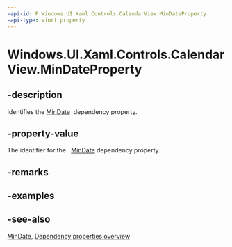 ```yaml
---
-api-id: P:Windows.UI.Xaml.Controls.CalendarView.MinDateProperty
-api-type: winrt property
---
```


<!-- Property syntax
public Windows.UI.Xaml.DependencyProperty MinDateProperty { get; }
-->

# Windows.UI.Xaml.Controls.CalendarView.MinDateProperty

## -description
Identifies the [MinDate](calendarview_mindate.md)  dependency property.



## -property-value
The identifier for the   [MinDate](calendarview_mindate.md) dependency property.

## -remarks

## -examples

## -see-also
[MinDate](calendarview_mindate.md), [Dependency properties overview](/windows/uwp/xaml-platform/dependency-properties-overview)
